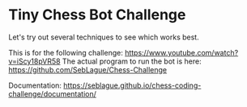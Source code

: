 # Tiny Chess Bot Challenge
Let's try out several techniques to see which works best.

This is for the following challenge: https://www.youtube.com/watch?v=iScy18pVR58
The actual program to run the bot is here: https://github.com/SebLague/Chess-Challenge

Documentation:
https://seblague.github.io/chess-coding-challenge/documentation/
